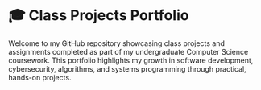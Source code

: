 # 🎓 Class Projects Portfolio

Welcome to my GitHub repository showcasing class projects and assignments completed as part of my undergraduate Computer Science coursework. 
This portfolio highlights my growth in software development, cybersecurity, algorithms, and systems programming through practical, hands-on projects.
